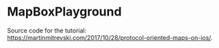 # MapBoxPlayground

Source code for the tutorial: https://martinmitrevski.com/2017/10/28/protocol-oriented-maps-on-ios/.
